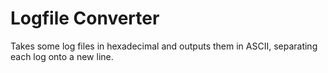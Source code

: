 # Logfile Converter
Takes some log files in hexadecimal and outputs them in ASCII, separating each log onto a new line.
